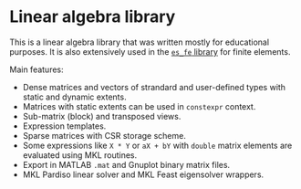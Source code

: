 # Linear algebra library

This is a linear algebra library that was written mostly for educational purposes.
It is also extensively used in the [`es_fe` library](https://github.com/eugnsp/es_fe)
for finite elements.

Main features:
* Dense matrices and vectors of strandard and user-defined types
with static and dynamic extents.
* Matrices with static extents can be used in `constexpr` context.
* Sub-matrix (block) and transposed views.
* Expression templates.
* Sparse matrices with CSR storage scheme.
* Some expressions like `X * Y` or `aX + bY` with `double` matrix
elements are evaluated using MKL routines.
* Export in MATLAB `.mat` and Gnuplot binary matrix files.
* MKL Pardiso linear solver and MKL Feast eigensolver wrappers.
